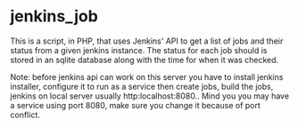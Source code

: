 # jenkins_job
This is a script, in PHP, that uses Jenkins' API to get a list of jobs and their status from a given jenkins instance. The status for each job should is stored in an sqlite database along with the time for when it was checked.

Note: before jenkins api can work on this server you have to install jenkins installer, configure it to run as a service then create jobs, build the jobs, jenkins on local server usually http:localhost:8080.. Mind you you may have a service using port 8080, make sure you change it because of port conflict.
